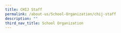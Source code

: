 ```yaml
---
title: CHIJ Staff
permalink: /about-us/School-Organization/chij-staff
description: ""
third_nav_title: School Organization
---
```


